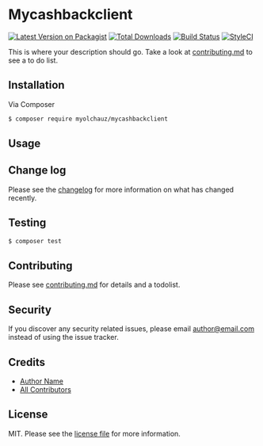 # Mycashbackclient

[![Latest Version on Packagist][ico-version]][link-packagist]
[![Total Downloads][ico-downloads]][link-downloads]
[![Build Status][ico-travis]][link-travis]
[![StyleCI][ico-styleci]][link-styleci]

This is where your description should go. Take a look at [contributing.md](contributing.md) to see a to do list.

## Installation

Via Composer

``` bash
$ composer require myolchauz/mycashbackclient
```

## Usage

## Change log

Please see the [changelog](changelog.md) for more information on what has changed recently.

## Testing

``` bash
$ composer test
```

## Contributing

Please see [contributing.md](contributing.md) for details and a todolist.

## Security

If you discover any security related issues, please email author@email.com instead of using the issue tracker.

## Credits

- [Author Name][link-author]
- [All Contributors][link-contributors]

## License

MIT. Please see the [license file](license.md) for more information.

[ico-version]: https://img.shields.io/packagist/v/myolchauz/mycashbackclient.svg?style=flat-square
[ico-downloads]: https://img.shields.io/packagist/dt/myolchauz/mycashbackclient.svg?style=flat-square
[ico-travis]: https://img.shields.io/travis/myolchauz/mycashbackclient/master.svg?style=flat-square
[ico-styleci]: https://styleci.io/repos/12345678/shield

[link-packagist]: https://packagist.org/packages/myolchauz/mycashbackclient
[link-downloads]: https://packagist.org/packages/myolchauz/mycashbackclient
[link-travis]: https://travis-ci.org/myolchauz/mycashbackclient
[link-styleci]: https://styleci.io/repos/12345678
[link-author]: https://github.com/myolchauz
[link-contributors]: ../../contributors
